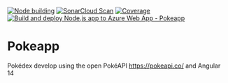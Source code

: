 [![Node building](https://github.com/sergio-vilchis/pokeapp/actions/workflows/node.js.yml/badge.svg?branch=master)](https://github.com/sergio-vilchis/pokeapp/actions/workflows/node.js.yml)
[![SonarCloud Scan](https://github.com/sergio-vilchis/pokeapp/actions/workflows/sonar.yml/badge.svg?branch=master)](https://github.com/sergio-vilchis/pokeapp/actions/workflows/sonar.yml)
[![Coverage](https://sonarcloud.io/api/project_badges/measure?project=sergio-vilchis_pokeapp&metric=coverage)](https://sonarcloud.io/summary/new_code?id=sergio-vilchis_pokeapp)
[![Build and deploy Node.js app to Azure Web App - Pokeapp](https://github.com/sergio-vilchis/pokeapp/actions/workflows/master_pokeapp.yml/badge.svg?branch=master)](https://github.com/sergio-vilchis/pokeapp/actions/workflows/master_pokeapp.yml)

# Pokeapp

Pokédex develop using the open PokéAPI https://pokeapi.co/  and Angular 14


